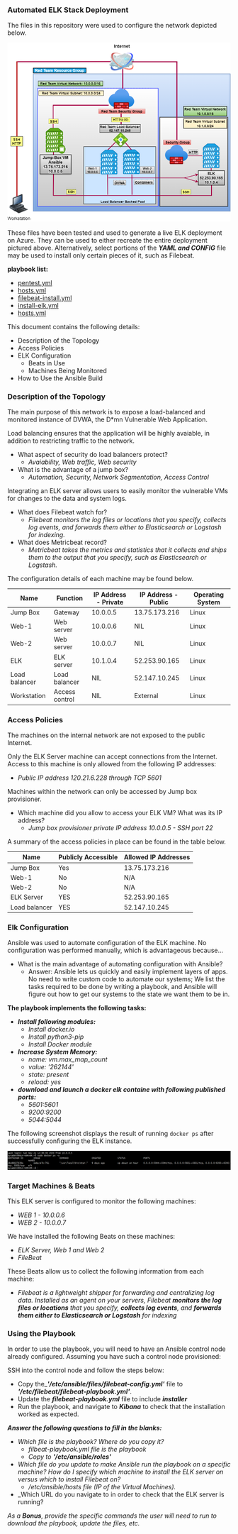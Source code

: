 ### Automated ELK Stack Deployment

The files in this repository were used to configure the network depicted below.

![Link Name](Images/Diagram.png)

These files have been tested and used to generate a live ELK deployment on Azure. They can be used to either recreate the entire deployment pictured above. Alternatively, select portions of the **_YAML and CONFIG_** file may be used to install only certain pieces of it, such as Filebeat.

**playbook list:**
- [pentest.yml](Playbook/pentest.yml)
- [hosts.yml](Playbook/hosts.yml)
- [filebeat-install.yml](Playbook/filebeat-install.yml)
- [install-elk.yml](Playbook/install-elk.yml)
- [hosts.yml](Playbook/hosts.yml)

This document contains the following details:
- Description of the Topology
- Access Policies
- ELK Configuration
  - Beats in Use
  - Machines Being Monitored
- How to Use the Ansible Build


### Description of the Topology

The main purpose of this network is to expose a load-balanced and monitored instance of DVWA, the D*mn Vulnerable Web Application.

Load balancing ensures that the application will be highly avaiable, in addition to restricting traffic to the network.
- What aspect of security do load balancers protect?
  - _Avaiability, Web traffic, Web security_
- What is the advantage of a jump box?
  - _Automation, Security, Network Segmentation, Access Control_

Integrating an ELK server allows users to easily monitor the vulnerable VMs for changes to the data and system logs.
- What does Filebeat watch for?
  - _Filebeat monitors the log files or locations that you specify, collects log events, and forwards them either to Elasticsearch or Logstash for indexing._  
- What does Metricbeat record?
  - _Metricbeat takes the metrics and statistics that it collects and ships them to the output that you specify, such as Elasticsearch or Logstash._

The configuration details of each machine may be found below.

|Name           |Function        |IP Address - Private  |IP Address - Public  |Operating System  |
|---------------|----------------|----------------------|---------------------|------------------|
| Jump Box      | Gateway        | 10.0.0.5             | 13.75.173.216       | Linux            |
| Web-1         | Web server     | 10.0.0.6             | NIL                 | Linux            |
| Web-2         | Web server     | 10.0.0.7             | NIL                 | Linux            |
| ELK           | ELK server     | 10.1.0.4             | 52.253.90.165       | Linux            |
| Load balancer | Load balancer  | NIL                  | 52.147.10.245       | Linux            |
| Workstation   | Access control | NIL                  | External            | Linux            |

### Access Policies

The machines on the internal network are not exposed to the public Internet. 

Only the ELK Server machine can accept connections from the Internet. Access to this machine is only allowed from the following IP addresses:
- _Public IP address 120.21.6.228 through TCP 5601_

Machines within the network can only be accessed by Jump box provisioner.
- Which machine did you allow to access your ELK VM? What was its IP address?
  - _Jump box provisioner private IP address 10.0.0.5 - SSH port 22_

A summary of the access policies in place can be found in the table below.

| Name          | Publicly Accessible | Allowed IP Addresses |
|---------------|---------------------|----------------------|
| Jump Box      | Yes                 |    13.75.173.216     |
| Web-1         | No                  |    N/A               |
| Web-2         | No                  |    N/A               |
| ELK Server    | YES                 |    52.253.90.165     | 
| Load balancer | YES                 |    52.147.10.245     |

### Elk Configuration

Ansible was used to automate configuration of the ELK machine. No configuration was performed manually, which is advantageous because...
- What is the main advantage of automating configuration with Ansible? 
  - Answer: Ansible lets us quickly and easily implement layers of apps. No need to write custom code to automate our systems; We list the tasks required to be done by
    writing a playbook, and Ansible will figure out how to get our systems to the state we want them to be in. 

**The playbook implements the following tasks:**
- **_Install following modules:_**
  - _Install docker.io_
  - _Install python3-pip_
  - _Install Docker module_
- **_Increase System Memory:_**
  - _name: vm.max_map_count_
  - _value: '262144'_
  - _state: present_
  - _reload: yes_
- **_download and launch a docker elk containe with following published ports:_** 
  - _5601:5601_
  - _9200:9200_
  - _5044:5044_

The following screenshot displays the result of running `docker ps` after successfully configuring the ELK instance.

![Link Name](Images/docker-ps-output.png) 

### Target Machines & Beats
This ELK server is configured to monitor the following machines:
- _WEB 1 - 10.0.0.6_
- _WEB 2 - 10.0.0.7_

We have installed the following Beats on these machines:
- _ELK Server, Web 1 and Web 2_
- _FileBeat_

These Beats allow us to collect the following information from each machine:
- _Filebeat is a lightweight shipper for forwarding and centralizing log data. Installed as an agent on your servers, Filebeat **_monitors the log files or locations_** that you
   specify, **_collects log events_**, and **_forwards them either to Elasticsearch or Logstash_** for indexing_ 

### Using the Playbook
In order to use the playbook, you will need to have an Ansible control node already configured. Assuming you have such a control node provisioned: 

SSH into the control node and follow the steps below:
- Copy the_**_'/etc/ansible/files/filebeat-config.yml'_** file to **_'/etc/filebeat/filebeat-playbook.yml'_**.
- Update the **_filebeat-playbook.yml_** file to include **_installer_**
- Run the playbook, and navigate to **_Kibana_** to check that the installation worked as expected.

**_Answer the following questions to fill in the blanks:_**
- _Which file is the playbook? Where do you copy it?_
   - _filbeat-playbook.yml file is the playbook_
   - _Copy to_ **_'/etc/ansible/roles'_** 
- _Which file do you update to make Ansible run the playbook on a specific machine? How do I specify which machine to install the ELK server on versus which to install Filebeat on?_
   - _/etc/ansible/hosts file (IP of the Virtual Machines)._
- _Which URL do you navigate to in order to check that the ELK server is running?

_As a **Bonus**, provide the specific commands the user will need to run to download the playbook, update the files, etc._

